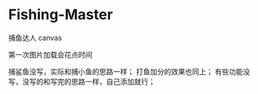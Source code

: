 # Fishing-Master
捕鱼达人 canvas

第一次图片加载会花点时间

捕鲨鱼没写，实际和捕小鱼的思路一样；
打鱼加分的效果也同上；
有些功能没写，没写的和写完的思路一样，自己添加就行；
